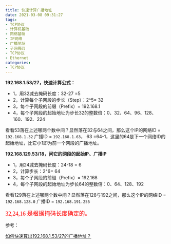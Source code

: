 ```yaml
---
title: 快速计算广播地址
date: 2021-03-08 09:31:27
tags:
- TCP协议
- 计算机基础
- 网络基础
- IP网络
- 广播地址
- 子网掩码
- TCP协议
- Ethernet
categories:
- TCP协议
---
```


**192.168.1.53/27，快速计算公式：**

* 1，用32减去掩码长度：32-27 =5
* 2，计算每个子网段的步长（Step）：2^5= 32
* 3，每个子网段的前缀（Prefix）= 192.168.1
* 4，每个子网段的起始地址为步长32的整数倍：0、32、64、96、128、160、192、224

看看53落在上述哪两个数中间？显然落在32与64之间，那么这个IP的网络ID = `192.168.1.32`
广播ID = `192.168.1.63`， 63 =64-1，这里的64是下一个网络ID的起始地址，比它小1即为前一个网段的广播地址。

**192.168.129.53/18，问它的网段的起始IP、广播IP**

* 1，用24减去掩码长度：24-18 = 6
* 2，计算步长：2^6= 64
* 3，每个子网段的前缀（Prefix）= 192.168
* 4，每个子网段的起始地址为步长64的整数倍：0、64、128、192

看看129落在上述哪两个数中间？显然落在128与192之间，那么这个IP的网络ID = `192.168.128.0`
广播ID = `192.168.191.255`

<font color=#ff0000 size=4 face="黑体">32,24,16 是根据掩码长度确定的。</font>

参考：

[如何快速算出192.168.1.53/27的广播地址？](https://mp.weixin.qq.com/s/aSKDasPUEj0u12GEV0kfJg)